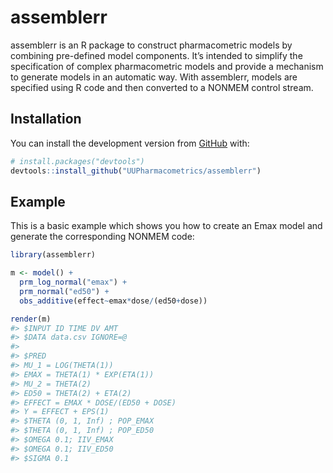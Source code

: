 
<!-- README.md is generated from README.Rmd. Please edit that file -->

# assemblerr

assemblerr is an R package to construct pharmacometric models by
combining pre-defined model components. It’s intended to simplify the
specification of complex pharmacometric models and provide a mechanism
to generate models in an automatic way. With assemblerr, models are
specified using R code and then converted to a NONMEM control stream.

## Installation

You can install the development version from
[GitHub](https://github.com/) with:

``` r
# install.packages("devtools")
devtools::install_github("UUPharmacometrics/assemblerr")
```

## Example

This is a basic example which shows you how to create an Emax model and
generate the corresponding NONMEM code:

``` r
library(assemblerr)

m <- model() +
  prm_log_normal("emax") +
  prm_normal("ed50") +
  obs_additive(effect~emax*dose/(ed50+dose)) 

render(m) 
#> $INPUT ID TIME DV AMT
#> $DATA data.csv IGNORE=@
#> 
#> $PRED
#> MU_1 = LOG(THETA(1))
#> EMAX = THETA(1) * EXP(ETA(1))
#> MU_2 = THETA(2)
#> ED50 = THETA(2) + ETA(2)
#> EFFECT = EMAX * DOSE/(ED50 + DOSE)
#> Y = EFFECT + EPS(1)
#> $THETA (0, 1, Inf) ; POP_EMAX
#> $THETA (0, 1, Inf) ; POP_ED50
#> $OMEGA 0.1; IIV_EMAX
#> $OMEGA 0.1; IIV_ED50
#> $SIGMA 0.1
```
